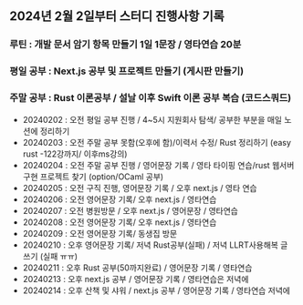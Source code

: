 ## 2024년 2월 2일부터 스터디 진행사항 기록
### 루틴 : 개발 문서 암기 항목 만들기 1일 1문장 / 영타연습 20분
### 평일 공부 : Next.js 공부 및 프로젝트 만들기 (게시판 만들기)
### 주말 공부 : Rust 이론공부 / 설날 이후 Swift 이론 공부 복습 (코드스쿼드)

- 20240202 : 오전 평일 공부 진행 / 4~5시 지원회사 탐색/ 공부한 부분을 매일 노션에 정리하기 
- 20240203 : 오전 주말 공부 못함(오후에 함)/이력서 수정/ Rust 정리하기 (easy rust -122강까지/ 이후ms강의)
- 20240204 : 오전 주말 공부 진행 / 영어문장 기록 / 영타 타이핑 연습/rust 웹서버 구현 프로젝트 찾기 (option/OCaml 공부)
- 20240205 : 오전 구직 진행, 영어문장 기록 / 오후 next.js / 영타 연습
- 20240206 : 오전 영어문장 기록/ 오후 next.js / 영타연습
- 20240207 : 오전 병원방문 / 오후 next.js / 영어문장 / 영타연습
- 20240208 : 오전 영어문장 기록/ 오후 next.js / 영타연습
- 20240209 : 오전 영어문장 기록/ 동생집 방문  
- 20240210 : 오후 영어문장 기록/ 저녁 Rust공부(실패) / 저녁 LLRT사용해복 글 쓰기 (실패 ㅠㅠ) 
- 20240211 : 오후 Rust 공부(50까지완료) / 영어문장 기록 / 영타연습 
- 20240213 : 오후 next.js 공부 / 영어문장 기록 / 영타연습은 저녁에 
- 20240214 : 오후 산책 및 샤워 / next.js 공부 / 영어문장 기록 / 영타연습 저녁에